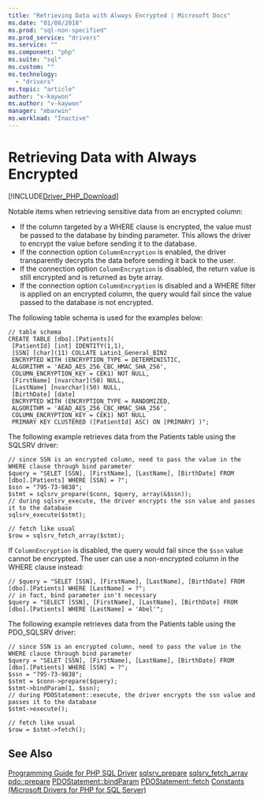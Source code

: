```yaml
---
title: "Retrieving Data with Always Encrypted | Microsoft Docs"
ms.date: "01/08/2018"
ms.prod: "sql-non-specified"
ms.prod_service: "drivers"
ms.service: ""
ms.component: "php"
ms.suite: "sql"
ms.custom: ""
ms.technology: 
  - "drivers"
ms.topic: "article"
author: "v-kaywon"
ms.author: "v-kaywon"
manager: "mbarwin"
ms.workload: "Inactive"
---
```

# Retrieving Data with Always Encrypted
[!INCLUDE[Driver_PHP_Download](../../includes/driver_php_download.md)]

Notable items when retrieving sensitive data from an encrypted column:
 -   If the column targeted by a WHERE clause is encrypted, the value must be passed to the database by binding parameter. This allows the driver to encrypt the value before sending it to the database.
 -   If the connection option `ColumnEncryption` is enabled, the driver transparently decrypts the data before sending it back to the user.
 -   If the connection option `ColumnEncryption` is disabled, the return value is still encrypted and is returned as byte array.
 -   If the connection option `ColumnEncryption` is disabled and a WHERE filter is applied on an encrypted column, the query would fail since the value passed to the database is not encrypted.
 
The following table schema is used for the examples below:
```
// table schema
CREATE TABLE [dbo].[Patients](
 [PatientId] [int] IDENTITY(1,1),
 [SSN] [char](11) COLLATE Latin1_General_BIN2
 ENCRYPTED WITH (ENCRYPTION_TYPE = DETERMINISTIC,
 ALGORITHM = 'AEAD_AES_256_CBC_HMAC_SHA_256',
 COLUMN_ENCRYPTION_KEY = CEK1) NOT NULL,
 [FirstName] [nvarchar](50) NULL,
 [LastName] [nvarchar](50) NULL,
 [BirthDate] [date]
 ENCRYPTED WITH (ENCRYPTION_TYPE = RANDOMIZED,
 ALGORITHM = 'AEAD_AES_256_CBC_HMAC_SHA_256',
 COLUMN_ENCRYPTION_KEY = CEK1) NOT NULL
 PRIMARY KEY CLUSTERED ([PatientId] ASC) ON [PRIMARY] )";
```

The following example retrieves data from the Patients table using the SQLSRV driver:
```
// since SSN is an encrypted column, need to pass the value in the WHERE clause through bind parameter
$query = "SELET [SSN], [FirstName], [LastName], [BirthDate] FROM [dbo].[Patients] WHERE [SSN] = ?";
$ssn = "795-73-9838";
$stmt = sqlsrv_prepare($conn, $query, array(&$ssn));
// during sqlsrv_execute, the driver encrypts the ssn value and passes it to the database
sqlsrv_execute($stmt);

// fetch like usual
$row = sqlsrv_fetch_array($stmt);
```
If `ColumnEncryption` is disabled, the query would fail since the `$ssn` value cannot be encrypted. The user can use a non-encrypted column in the WHERE clause instead:
```
// $query = "SELET [SSN], [FirstName], [LastName], [BirthDate] FROM [dbo].[Patients] WHERE [LastName] = ?";
// in fact, bind parameter isn't necessary
$query = "SELECT [SSN], [FirstName], [LastName], [BirthDate] FROM [dbo].[Patients] WHERE [LastName] = 'Abel'";
```

The following example retrieves data from the Patients table using the PDO_SQLSRV driver:
```
// since SSN is an encrypted column, need to pass the value in the WHERE clause through bind parameter
$query = "SELET [SSN], [FirstName], [LastName], [BirthDate] FROM [dbo].[Patients] WHERE [SSN] = ?";
$ssn = "795-73-9838";
$stmt = $conn->prepare($query);
$stmt->bindParam(1, $ssn);
// during PDOStatement::execute, the driver encrypts the ssn value and passes it to the database
$stmt->execute();

// fetch like usual
$row = $stmt->fetch();
```
  
## See Also  
[Programming Guide for PHP SQL Driver](../../connect/php/programming-guide-for-php-sql-driver.md)
[sqlsrv_prepare](../../connect/php/sqlsrv-prepare.md)
[sqlsrv_fetch_array](../../connect/php/sqlsrv-fetch-array.md)
[pdo::prepare](../../connect/php/pdo-prepare.md)
[PDOStatement::bindParam](../../connect/php/pdostatement-bindparam.md)
[PDOStatement::fetch](../../connect/php/pdostatement-fetch.md)
[Constants (Microsoft Drivers for PHP for SQL Server)](../../connect/php/constants-microsoft-drivers-for-php-for-sql-server.md)  
